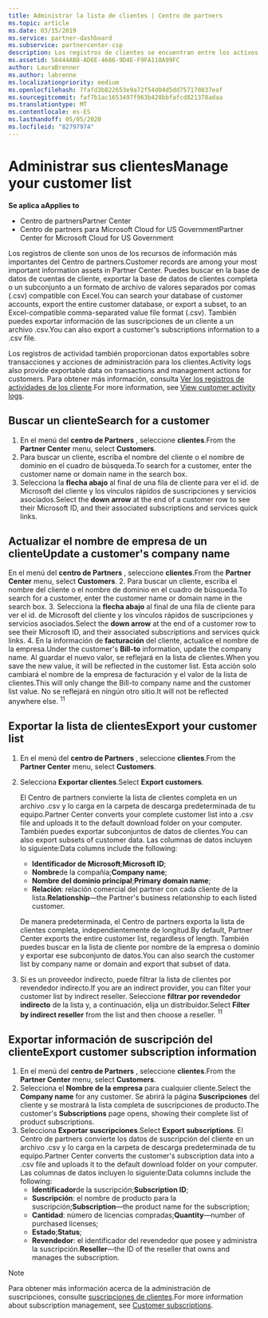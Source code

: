 ```yaml
---
title: Administrar la lista de clientes | Centro de partners
ms.topic: article
ms.date: 03/15/2019
ms.service: partner-dashboard
ms.subservice: partnercenter-csp
description: Los registros de clientes se encuentran entre los activos de información más importantes. Obtenga información acerca de cómo ver, buscar, actualizar y exportar información en la lista de clientes.
ms.assetid: 58444AB8-AD6E-4686-9D4E-F9FA110A99FC
author: LauraBrenner
ms.author: labrenne
ms.localizationpriority: medium
ms.openlocfilehash: 7fafd3b822653e9a72f54d04d5dd757170837eaf
ms.sourcegitcommit: faf7b1ac1653497f963b428bbfafcd821378adaa
ms.translationtype: MT
ms.contentlocale: es-ES
ms.lasthandoff: 05/05/2020
ms.locfileid: "82797974"
---
```

# <a name="manage-your-customer-list"></a><span data-ttu-id="7570d-104">Administrar sus clientes</span><span class="sxs-lookup"><span data-stu-id="7570d-104">Manage your customer list</span></span>

<span data-ttu-id="7570d-105">**Se aplica a**</span><span class="sxs-lookup"><span data-stu-id="7570d-105">**Applies to**</span></span>

-  <span data-ttu-id="7570d-106">Centro de partners</span><span class="sxs-lookup"><span data-stu-id="7570d-106">Partner Center</span></span>
-  <span data-ttu-id="7570d-107">Centro de partners para Microsoft Cloud for US Government</span><span class="sxs-lookup"><span data-stu-id="7570d-107">Partner Center for Microsoft Cloud for US Government</span></span>


<span data-ttu-id="7570d-108">Los registros de cliente son unos de los recursos de información más importantes del Centro de partners.</span><span class="sxs-lookup"><span data-stu-id="7570d-108">Customer records are among your most important information assets in Partner Center.</span></span> <span data-ttu-id="7570d-109">Puedes buscar en la base de datos de cuentas de cliente, exportar la base de datos de clientes completa o un subconjunto a un formato de archivo de valores separados por comas (.csv) compatible con Excel.</span><span class="sxs-lookup"><span data-stu-id="7570d-109">You can search your database of customer accounts, export the entire customer database, or export a subset, to an Excel-compatible comma-separated value file format (.csv).</span></span> <span data-ttu-id="7570d-110">También puedes exportar información de las suscripciones de un cliente a un archivo .csv.</span><span class="sxs-lookup"><span data-stu-id="7570d-110">You can also export a customer's subscriptions information to a .csv file.</span></span>

<span data-ttu-id="7570d-111">Los registros de actividad también proporcionan datos exportables sobre transacciones y acciones de administración para los clientes.</span><span class="sxs-lookup"><span data-stu-id="7570d-111">Activity logs also provide exportable data on transactions and management actions for customers.</span></span> <span data-ttu-id="7570d-112">Para obtener más información, consulta [Ver los registros de actividades de los cliente](activity-logs.md).</span><span class="sxs-lookup"><span data-stu-id="7570d-112">For more information, see [View customer activity logs](activity-logs.md).</span></span>


## <a name="search-for-a-customer"></a><span data-ttu-id="7570d-113">Buscar un cliente</span><span class="sxs-lookup"><span data-stu-id="7570d-113">Search for a customer</span></span>

1.  <span data-ttu-id="7570d-114">En el menú del **centro de Partners** , seleccione **clientes**.</span><span class="sxs-lookup"><span data-stu-id="7570d-114">From the **Partner Center** menu, select **Customers**.</span></span>
2.  <span data-ttu-id="7570d-115">Para buscar un cliente, escriba el nombre del cliente o el nombre de dominio en el cuadro de búsqueda.</span><span class="sxs-lookup"><span data-stu-id="7570d-115">To search for a customer, enter the customer name or domain name in the search box.</span></span>
3.  <span data-ttu-id="7570d-116">Selecciona la **flecha abajo** al final de una fila de cliente para ver el id. de Microsoft del cliente y los vínculos rápidos de suscripciones y servicios asociados.</span><span class="sxs-lookup"><span data-stu-id="7570d-116">Select the **down arrow** at the end of a customer row to see their Microsoft ID, and their associated subscriptions and services quick links.</span></span>

## <a name="update-a-customers-company-name"></a><span data-ttu-id="7570d-117">Actualizar el nombre de empresa de un cliente</span><span class="sxs-lookup"><span data-stu-id="7570d-117">Update a customer's company name</span></span>

<span data-ttu-id="7570d-118">En el menú del **centro de Partners** , seleccione **clientes**.</span><span class="sxs-lookup"><span data-stu-id="7570d-118">From the **Partner Center** menu, select **Customers**.</span></span>
2.  <span data-ttu-id="7570d-119">Para buscar un cliente, escriba el nombre del cliente o el nombre de dominio en el cuadro de búsqueda.</span><span class="sxs-lookup"><span data-stu-id="7570d-119">To search for a customer, enter the customer name or domain name in the search box.</span></span>
3.  <span data-ttu-id="7570d-120">Selecciona la **flecha abajo** al final de una fila de cliente para ver el id. de Microsoft del cliente y los vínculos rápidos de suscripciones y servicios asociados.</span><span class="sxs-lookup"><span data-stu-id="7570d-120">Select the **down arrow** at the end of a customer row to see their Microsoft ID, and their associated subscriptions and services quick links.</span></span>
4.  <span data-ttu-id="7570d-121">En la información de **facturación** del cliente, actualice el nombre de la empresa.</span><span class="sxs-lookup"><span data-stu-id="7570d-121">Under the customer's **Bill-to** information, update the company name.</span></span> <span data-ttu-id="7570d-122">Al guardar el nuevo valor, se reflejará en la lista de clientes.</span><span class="sxs-lookup"><span data-stu-id="7570d-122">When you save the new value, it will be reflected in the customer list.</span></span> <span data-ttu-id="7570d-123">Esta acción solo cambiará el nombre de la empresa de facturación y el valor de la lista de clientes.</span><span class="sxs-lookup"><span data-stu-id="7570d-123">This will only change the Bill-to company name and the customer list value.</span></span> <span data-ttu-id="7570d-124">No se reflejará en ningún otro sitio.</span><span class="sxs-lookup"><span data-stu-id="7570d-124">It will not be reflected anywhere else.</span></span>
<span data-ttu-id="7570d-125"><sup>1</sup></span><span class="sxs-lookup"><span data-stu-id="7570d-125"><sup>1</sup></span></span>
## <a name="export-your-customer-list"></a><span data-ttu-id="7570d-126">Exportar la lista de clientes</span><span class="sxs-lookup"><span data-stu-id="7570d-126">Export your customer list</span></span>

1.  <span data-ttu-id="7570d-127">En el menú del **centro de Partners** , seleccione **clientes**.</span><span class="sxs-lookup"><span data-stu-id="7570d-127">From the **Partner Center** menu, select **Customers**.</span></span>
2.  <span data-ttu-id="7570d-128">Selecciona **Exportar clientes**.</span><span class="sxs-lookup"><span data-stu-id="7570d-128">Select **Export customers**.</span></span>

    <span data-ttu-id="7570d-129">El Centro de partners convierte la lista de clientes completa en un archivo .csv y lo carga en la carpeta de descarga predeterminada de tu equipo.</span><span class="sxs-lookup"><span data-stu-id="7570d-129">Partner Center converts your complete customer list into a .csv file and uploads it to the default download folder on your computer.</span></span> <span data-ttu-id="7570d-130">También puedes exportar subconjuntos de datos de clientes.</span><span class="sxs-lookup"><span data-stu-id="7570d-130">You can also export subsets of customer data.</span></span> <span data-ttu-id="7570d-131">Las columnas de datos incluyen lo siguiente:</span><span class="sxs-lookup"><span data-stu-id="7570d-131">Data columns include the following:</span></span>

    -   <span data-ttu-id="7570d-132">**Identificador de Microsoft**;</span><span class="sxs-lookup"><span data-stu-id="7570d-132">**Microsoft ID**;</span></span>
    -   <span data-ttu-id="7570d-133">**Nombre**de la compañía;</span><span class="sxs-lookup"><span data-stu-id="7570d-133">**Company name**;</span></span>
    -   <span data-ttu-id="7570d-134">**Nombre del dominio principal**;</span><span class="sxs-lookup"><span data-stu-id="7570d-134">**Primary domain name**;</span></span>
    -   <span data-ttu-id="7570d-135">**Relación**: relación comercial del partner con cada cliente de la lista.</span><span class="sxs-lookup"><span data-stu-id="7570d-135">**Relationship**—the Partner's business relationship to each listed customer.</span></span>

    <span data-ttu-id="7570d-136">De manera predeterminada, el Centro de partners exporta la lista de clientes completa, independientemente de longitud.</span><span class="sxs-lookup"><span data-stu-id="7570d-136">By default, Partner Center exports the entire customer list, regardless of length.</span></span> <span data-ttu-id="7570d-137">También puedes buscar en la lista de cliente por nombre de la empresa o dominio y exportar ese subconjunto de datos.</span><span class="sxs-lookup"><span data-stu-id="7570d-137">You can also search the customer list by company name or domain and export that subset of data.</span></span>

3.  <span data-ttu-id="7570d-138">Si es un proveedor indirecto, puede filtrar la lista de clientes por revendedor indirecto.</span><span class="sxs-lookup"><span data-stu-id="7570d-138">If you are an indirect provider, you can filter your customer list by indirect reseller.</span></span> <span data-ttu-id="7570d-139">Seleccione **filtrar por revendedor indirecto** de la lista y, a continuación, elija un distribuidor.</span><span class="sxs-lookup"><span data-stu-id="7570d-139">Select **Filter by indirect reseller** from the list and then choose a reseller.</span></span>
<span data-ttu-id="7570d-140"><sup>1</sup></span><span class="sxs-lookup"><span data-stu-id="7570d-140"><sup>1</sup></span></span>

## <a name="export-customer-subscription-information"></a><span data-ttu-id="7570d-141">Exportar información de suscripción del cliente</span><span class="sxs-lookup"><span data-stu-id="7570d-141">Export customer subscription information</span></span>

1.  <span data-ttu-id="7570d-142">En el menú del **centro de Partners** , seleccione **clientes**.</span><span class="sxs-lookup"><span data-stu-id="7570d-142">From the **Partner Center** menu, select **Customers**.</span></span>
2.  <span data-ttu-id="7570d-143">Selecciona el **Nombre de la empresa** para cualquier cliente.</span><span class="sxs-lookup"><span data-stu-id="7570d-143">Select the **Company name** for any customer.</span></span> <span data-ttu-id="7570d-144">Se abrirá la página **Suscripciones** del cliente y se mostrará la lista completa de suscripciones de producto.</span><span class="sxs-lookup"><span data-stu-id="7570d-144">The customer's **Subscriptions** page opens, showing their complete list of product subscriptions.</span></span>
3.  <span data-ttu-id="7570d-145">Selecciona **Exportar suscripciones**.</span><span class="sxs-lookup"><span data-stu-id="7570d-145">Select **Export subscriptions**.</span></span> <span data-ttu-id="7570d-146">El Centro de partners convierte los datos de suscripción del cliente en un archivo .csv y lo carga en la carpeta de descarga predeterminada de tu equipo.</span><span class="sxs-lookup"><span data-stu-id="7570d-146">Partner Center converts the customer's subscription data into a .csv file and uploads it to the default download folder on your computer.</span></span> <span data-ttu-id="7570d-147">Las columnas de datos incluyen lo siguiente:</span><span class="sxs-lookup"><span data-stu-id="7570d-147">Data columns include the following:</span></span>
    -   <span data-ttu-id="7570d-148">**Identificador**de la suscripción;</span><span class="sxs-lookup"><span data-stu-id="7570d-148">**Subscription ID**;</span></span>
    -   <span data-ttu-id="7570d-149">**Suscripción**: el nombre de producto para la suscripción;</span><span class="sxs-lookup"><span data-stu-id="7570d-149">**Subscription**—the product name for the subscription;</span></span>
    -   <span data-ttu-id="7570d-150">**Cantidad**: número de licencias compradas;</span><span class="sxs-lookup"><span data-stu-id="7570d-150">**Quantity**—number of purchased licenses;</span></span>
    -   <span data-ttu-id="7570d-151">**Estado**;</span><span class="sxs-lookup"><span data-stu-id="7570d-151">**Status**;</span></span>
    -   <span data-ttu-id="7570d-152">**Revendedor**: el identificador del revendedor que posee y administra la suscripción.</span><span class="sxs-lookup"><span data-stu-id="7570d-152">**Reseller**—the ID of the reseller that owns and manages the subscription.</span></span>

> [!NOTE]  
> <span data-ttu-id="7570d-153">Para obtener más información acerca de la administración de suscripciones, consulte [suscripciones de clientes](customer-subscriptions.md).</span><span class="sxs-lookup"><span data-stu-id="7570d-153">For more information about subscription management, see [Customer subscriptions](customer-subscriptions.md).</span></span>

     

 

 



